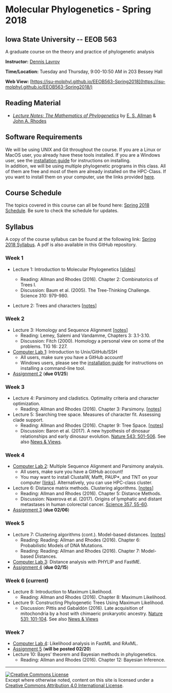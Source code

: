 # Molecular Phylogenetics - Spring 2018

## Iowa State University -- EEOB 563

A graduate course on the theory and practice of phylogenetic analysis

**Instructor:** [Dennis Lavrov](https://sites.google.com/site/dennislavrov/)

**Time/Location:** Tuesday and Thursday, 9:00-10:50 AM in 203 Bessey Hall 

**Web View:** [https://isu-molphyl.github.io/EEOB563-Spring2018](https://isu-molphyl.github.io/EEOB563-Spring2018/)

## Reading Material

* [*Lecture Notes: The Mathematics of Phylogenetics*](https://jarhodesuaf.github.io/PhyloBook.pdf) by [E. S. Allman]() & [John A. Rhodes](https://jarhodesuaf.github.io/)

## Software Requirements

We will be using UNIX and Git throughout the course. If you are a Linux or MacOS user, you already have these tools installed.
If you are a Windows user, see the [installation guide](https://isu-molphyl.github.io/EEOB563-Spring2018/install) for instructions on installing.  
In addition, we will be using multiple phylogenetic programs in this class. All of them are free and most of them are already installed on the HPC-Class.
If you want to install them on your computer, use the links provided [here](https://isu-molphyl.github.io/EEOB563-Spring2018/links).

## Course Schedule

The topics covered in this course can all be found here: [Spring 2018 Schedule](https://sites.google.com/site/eeob563/schedule2018).
Be sure to check the schedule for updates.

## Syllabus

A copy of the course syllabus can be found at the following link: [Spring 2018 Syllabus](https://sites.google.com/site/eeob563/syllabus). A pdf is also available in this GitHub repository.

### Week 1
* Lecture 1: Introduction to Molecular Phylogenetics [[slides](https://isu-molphyl.github.io/EEOB563-Spring2018/lecture_notes/01_09_18.pdf)]  
    * Reading: Allman and Rhodes (2016).  Chapter 2: Combinatorics of Trees I.  
    * Discussion: Baum et al. (2005). The Tree-Thinking Challenge.  Science 310: 979-980.  

* Lecture 2: Trees and characters [[notes](https://isu-molphyl.github.io/EEOB563-Spring2018/lecture_notes/01_11_18.pdf)]

### Week 2
* Lecture 3: Homology and Sequence Alignment [[notes](https://isu-molphyl.github.io/EEOB563-Spring2018/lecture_notes/01_16_18.pdf)]
    * Reading: Lemey, Salemi and Vandamme, Chapters 3: 3.1-3.10.  
    * Discussion: Fitch (2000). Homology a personal view on some of the problems. TIG 16: 227.
* [Computer Lab 1](https://isu-molphyl.github.io/EEOB563-Spring2018/computer_labs/lab1): Introduction to Unix/GitHub/SSH  
    * All users, make sure you have a GitHub account!
    * Windows users, please see the [installation guide](https://isu-molphyl.github.io/EEOB563-Spring2018/install) for instructions on installing a command-line tool.
* [Assignment 2](https://isu-molphyl.github.io/EEOB563-Spring2018/assignments/assignment2.pdf) (**due 01/25**)

### Week 3  
* Lecture 4: Parsimony and cladistics. Optimality criteria and character optimization.  
    * Reading:  Allman and Rhodes (2016).  Chapter 3: Parsimony. [[notes](https://isu-molphyl.github.io/EEOB563-Spring2018/lecture_notes/01_23-25_18.pdf)] 
* Lecture 5: Searching tree space. Measures of character fit. Assessing clade support.  
    * Reading: Allman and Rhodes (2016).  Chapter 9: Tree Space. [[notes](https://isu-molphyl.github.io/EEOB563-Spring2018/lecture_notes/01_23-25_18.pdf)] 
    * Discussion: Baron et al. (2017). A new hypothesis of dinosaur relationships and early dinosaur evolution. [Nature 543: 501-506](https://www.nature.com/articles/nature21700). 
    See also [News & Views](https://www.nature.com/articles/543494a). 

### Week 4  
* [Computer Lab 2](https://isu-molphyl.github.io/EEOB563-Spring2018/computer_labs/lab2): Multiple Sequence Alignment and Parsimony analysis.
    * All users, make sure you have a GitHub account!
    * You may want to install ClustalW, Mafft, PAUP*, and TNT on your computer [[links](https://isu-molphyl.github.io/EEOB563-Spring2018/links)]. Alternatively, you can use HPC-class cluster.
* Lecture 6: Distance matrix methods. Clustering algorithms. [[notes](https://isu-molphyl.github.io/EEOB563-Spring2018/lecture_notes/02_01-02_06.pdf)]
    * Reading: Allman and Rhodes (2016).  Chapter 5: Distance Methods.
    * Discussion: Naxerova et al. (2017). Origins of lymphatic and distant metastases in human colorectal cancer. [Science 357, 55-60](http://science.sciencemag.org/content/357/6346/55).
* [Assignment 3](https://isu-molphyl.github.io/EEOB563-Spring2018/assignments/assignment3.pdf) (**due 02/06**)

### Week 5
* Lecture 7: Clustering algorithms (cont.). Model-based distances. [[notes](https://isu-molphyl.github.io/EEOB563-Spring2018/lecture_notes/02_01-02_06.pdf)]
    * Reading: Reading: Allman and Rhodes (2016).  Chapter 6: Probabilistic Models of DNA Mutations. 
    * Reading: Reading: Allman and Rhodes (2016).  Chapter 7: Model-based Distances.
* [Computer Lab 3](https://isu-molphyl.github.io/EEOB563-Spring2018/computer_labs/lab3): Distance analysis with PHYLIP and FastME.
* [Assignment 4](https://isu-molphyl.github.io/EEOB563-Spring2018/assignments/assignment4.pdf) (**due 02/15**)  

### Week 6 (current)
* Lecture 8: Introduction to Maximum Likelihood.
    * Reading: Allman and Rhodes (2016).  Chapter 8: Maximum Likelihood.
* Lecture 9: Constructing Phylogenetic Trees Using Maximum Likelihood.
    * Discussion: Pittis and Gabaldón (2016). Late acquisition of mitochondria by a host with chimaeric prokaryotic ancestry. [Nature 531: 101-104](https://www.nature.com/articles/nature16941).
    See also [News & Views](https://www.nature.com/articles/nature16876)

### Week 7  
* [Computer Lab 4](https://isu-molphyl.github.io/EEOB563-Spring2018/computer_labs/lab4): Likelihood analysis in FastML and RAxML.
* [Assignment 5](https://isu-molphyl.github.io/EEOB563-Spring2018/assignments/assignment5.pdf) (**will be posted 02/20**)
* Lecture 10: Bayes’ theorem and Bayesian methods in phylogenetics.
    * Reading: Allman and Rhodes (2016).  Chapter 12: Bayesian Inference.

---
<a rel="license" href="http://creativecommons.org/licenses/by/4.0/"><img alt="Creative Commons License" style="border-width:0" src="https://i.creativecommons.org/l/by/4.0/88x31.png" /></a><br />Except where otherwise noted, content on this site is licensed under a <a rel="license" href="http://creativecommons.org/licenses/by/4.0/">Creative Commons Attribution 4.0 International License</a>.
